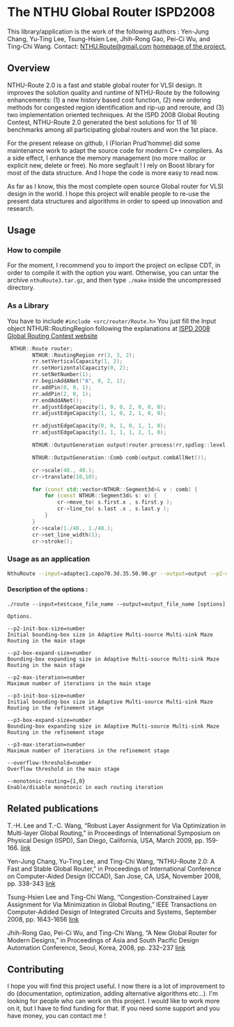 # The NTHU Global Router ISPD2008

This library/application is the work of the following authors : Yen-Jung Chang, Yu-Ting Lee, Tsung-Hsien Lee, Jhih-Rong Gao, Pei-Ci Wu, and Ting-Chi Wang. 
Contact: NTHU.Route@gmail.com
[homepage of the project.](http://www.cs.nthu.edu.tw/~tcwang/nthuroute/)



## Overview
NTHU-Route 2.0 is a fast and stable global router for VLSI design. It improves the solution quality and runtime of NTHU-Route by the following enhancements: (1) a new history based cost function, (2) new ordering methods for congested region identification and rip-up and reroute, and (3) two implementation oriented techniques. At the ISPD 2008 Global Routing Contest, NTHU-Route 2.0 generated the best solutions for 11 of 16 benchmarks among all participating global routers and won the 1st place. 

For the present release on github, I (Florian Prud'homme) did some maintenance work to adapt the source code for modern C++ compilers. As a side effect, I enhance the memory management (no more malloc or explicit new, delete or free). No more segfault ! I rely on Boost library for most of the data structure. And I hope the code is more easy to read now. 

As far as I know, this the most complete open source Global router for VLSI design in the world. I hope this project will enable people to re-use the present data structures and algorithms in order to speed up innovation and research.

## Usage

### How to compile

For the moment, I recommend you to import the project on eclipse CDT, in order to compile it with the option you want. Otherwise, you can untar the archive `nthuRoute3.tar.gz`, and then type `./make` inside the uncompressed directory.

### As a Library

You have to include `#include <src/router/Route.h>`
You just fill the Input object NTHUR::RoutingRegion following the explanations at [ ISPD 2008 Global Routing Contest website](http://archive.sigda.org/ispd2008/contests/ispd08rc.html)

```C++
 NTHUR::Route router;
        NTHUR::RoutingRegion rr(3, 3, 2);
        rr.setVerticalCapacity(1, 2);
        rr.setHorizontalCapacity(0, 2);
        rr.setNetNumber(1);
        rr.beginAddANet("A", 0, 2, 1);
        rr.addPin(0, 0, 1);
        rr.addPin(2, 0, 1);
        rr.endAddANet();
        rr.adjustEdgeCapacity(1, 0, 0, 2, 0, 0, 0);
        rr.adjustEdgeCapacity(1, 1, 0, 2, 1, 0, 0);

        rr.adjustEdgeCapacity(0, 0, 1, 0, 1, 1, 0);
        rr.adjustEdgeCapacity(1, 1, 1, 1, 2, 1, 0);

        NTHUR::OutputGeneration output(router.process(rr,spdlog::level::trace));

        NTHUR::OutputGeneration::Comb comb(output.combAllNet());

        cr->scale(40., 40.);
        cr->translate(10,10);

        for (const std::vector<NTHUR::Segment3d>& v : comb) {
            for (const NTHUR::Segment3d& s: v) {
                cr->move_to( s.first.x , s.first.y );
                cr->line_to( s.last .x , s.last.y );
            }
        }
        cr->scale(1./40., 1./40.);
        cr->set_line_width(1);
        cr->stroke();
```

### Usage as an application
``` bash
NthuRoute --input=adaptec1.capo70.3d.35.50.90.gr --output=output --p2-max-iteration=150 --p2-init-box-size=25 --p2-box-expand-size=1 --overflow-threshold=00 --p3-max-iteration=20 --p3-init-box-size=10 --p3-box-expand-size=15 --monotonic-routing=0
```

#### Description of the options :
```
./route --input=testcase_file_name --output=output_file_name [options] 

Options.

--p2-init-box-size=number
Initial bounding-box size in Adaptive Multi-source Multi-sink Maze Routing in the main stage

--p2-box-expand-size=number 
Bounding-box expanding size in Adaptive Multi-source Multi-sink Maze Routing in the main stage

--p2-max-iteration=number
Maximum number of iterations in the main stage

--p3-init-box-size=number
Initial bounding-box size in Adaptive Multi-source Multi-sink Maze Routing in the refinement stage

--p3-box-expand-size=number 
Bounding-box expanding size in Adaptive Multi-source Multi-sink Maze Routing in the refinement stage

--p3-max-iteration=number
Maximum number of iterations in the refinement stage

--overflow-threshold=number
Overflow threshold in the main stage

--monotonic-routing={1,0} 
Enable/disable monotonic in each routing iteration 
```

## Related publications
T.-H. Lee and T.-C. Wang, “Robust Layer Assignment for Via Optimization in Multi-layer Global Routing,” in Proceedings of International Symposium on Physical Design (ISPD), San Diego, California, USA, March 2009, pp. 159-166. [link](http://vlsicdb.cs.nthu.edu.tw/~lab221/nthuroute/Layer_Assignment.pdf)

Yen-Jung Chang, Yu-Ting Lee, and Ting-Chi Wang, “NTHU-Route 2.0: A Fast and Stable Global Router,” in Proceedings of International Conference on Computer-Aided Design (ICCAD), San Jose, CA, USA, November 2008, pp. 338-343 [link](http://vlsicdb.cs.nthu.edu.tw/~lab221/nthuroute/NTHU-Route2.0.pdf)


Tsung-Hsien Lee and Ting-Chi Wang, “Congestion-Constrained Layer Assignment for Via Minimization in Global Routing,” IEEE Transactions on Computer-Adided Design of Integrated Circuits and Systems, September 2008, pp. 1643-1656 [link](http://vlsicdb.cs.nthu.edu.tw/~lab221/nthuroute/04603083.pdf)


Jhih-Rong Gao, Pei-Ci Wu, and Ting-Chi Wang, “A New Global Router for Modern Designs,” in Proceedings of Asia and South Pacific Design Automation Conference, Seoul, Korea, 2008, pp. 232–237 [link](http://vlsicdb.cs.nthu.edu.tw/~lab221/nthuroute/NTHU-Route.pdf)

## Contributing
I hope you will find this project useful. I now there is a lot of improvement to do (documentation, optimization, adding alternative algorithms etc...). I'm looking for people who can work on this project. I would like to work more on it, but I have to find funding for that. If you need some support and you have money, you can contact me !

